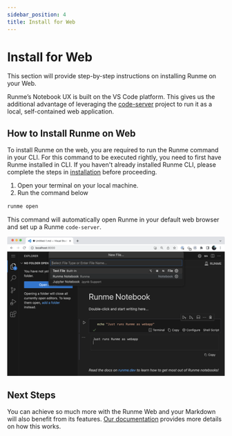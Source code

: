 ```yaml
---
sidebar_position: 4
title: Install for Web
---
```


# **Install for Web**

This section will provide step-by-step instructions on installing Runme on your Web.

Runme’s Notebook UX is built on the VS Code platform. This gives us the additional advantage of leveraging the [code-server](https://github.com/coder/code-server) project to run it as a local, self-contained web application.

## **How to Install Runme on Web**

To install Runme on the web, you are required to run the Runme command in your CLI. For this command to be executed rightly, you need to first have Runme installed in CLI. If you haven't already installed Runme CLI, please complete the steps in [installation](/installation/cli) before proceeding.

1. Open your terminal on your local machine.
2. Run the command below

```sh {"id":"01HQR1SNB432H0KF49HSNWWK5Q"}
runme open
```

This command will automatically open Runme in your default web browser and set up a Runme `code-server`.

![Runme for Web](../../static/img/runme-for-web.png)

## **Next Steps**

You can achieve so much more with the Runme Web and your Markdown will also benefit from its features. [Our documentation](https://docs.runme.dev/how-runme-works/web) provides more details on how this works.
